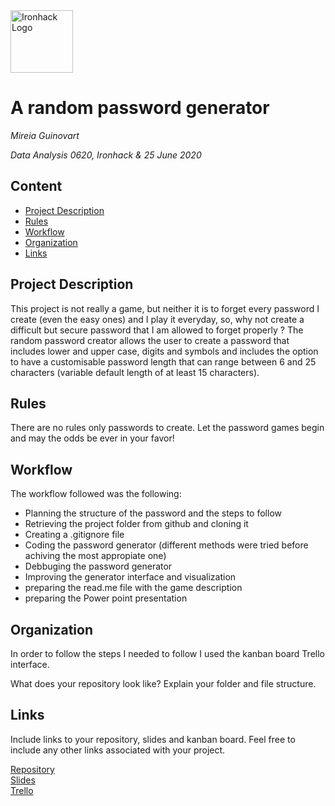 <img src="https://bit.ly/2VnXWr2" alt="Ironhack Logo" width="100"/>

# A random password generator
*Mireia Guinovart*

*Data Analysis 0620, Ironhack & 25 June 2020*

## Content
- [Project Description](#project-description)
- [Rules](#rules)
- [Workflow](#workflow)
- [Organization](#organization)
- [Links](#links)

## Project Description
This project is not really a game, but neither it is to forget every password I create (even the easy ones) and I play it everyday, so, why not create a difficult but secure password that I am allowed to forget properly ?
The random password creator allows the user to create a password that includes lower and upper case, digits and symbols and includes the option to have a customisable password length that can range between 6 and 25 characters (variable default length of at least 15 characters).

## Rules
There are no rules only passwords to create. Let the password games begin and may the odds be ever in your favor!

## Workflow
The workflow followed was the following:
- Planning the structure of the password and the steps to follow 
- Retrieving the project folder from github and cloning it
- Creating a .gitignore file
- Coding the password generator (different methods were tried before achiving the most appropiate one)
- Debbuging the password generator
- Improving the generator interface and visualization
- preparing the read.me file with the game description
- preparing the Power point presentation

## Organization
In order to follow the steps I needed to follow I used the kanban board Trello interface.

What does your repository look like? Explain your folder and file structure.

## Links
Include links to your repository, slides and kanban board. Feel free to include any other links associated with your project.

[Repository](https://github.com/)  
[Slides](https://slides.com/)  
[Trello](https://trello.com/en)  